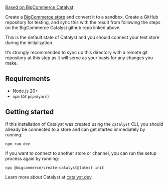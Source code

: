 [Based on BigCommerce Catalyst](https://github.com/bigcommerce/catalyst)

Create a [BigCommerce store](https://bigcommerce.com) and convert it to a sandbox. Create a GitHub repository for testing, and sync this with the result from following the steps on the BigCommerce Catalyst github repo linked above.

This is the default state of Catalyst and you should connect your test store during the initialization.

It’s strongly recommended to sync up this directory with a remote git repository at this step as it will serve as your basis for any changes you make.

## Requirements

- Node.js 20+
- `npm` (or `pnpm`/`yarn`)

## Getting started

If this installation of Catalyst was created using the `catalyst` CLI, you should already be connected to a store and can get started immediately by running:

```shell
npm run dev
```

If you want to connect to another store or channel, you can run the setup process again by running:

```shell
npx @bigcommerce/create-catalyst@latest init
```

Learn more about Catalyst at [catalyst.dev](https://catalyst.dev).
